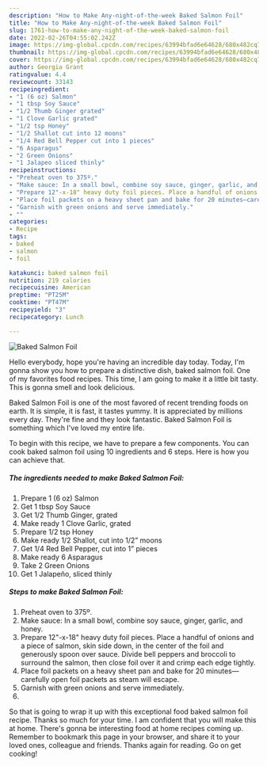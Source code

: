```yaml
---
description: "How to Make Any-night-of-the-week Baked Salmon Foil"
title: "How to Make Any-night-of-the-week Baked Salmon Foil"
slug: 1761-how-to-make-any-night-of-the-week-baked-salmon-foil
date: 2022-02-26T04:55:02.242Z
image: https://img-global.cpcdn.com/recipes/63994bfad6e64628/680x482cq70/baked-salmon-foil-recipe-main-photo.jpg
thumbnail: https://img-global.cpcdn.com/recipes/63994bfad6e64628/680x482cq70/baked-salmon-foil-recipe-main-photo.jpg
cover: https://img-global.cpcdn.com/recipes/63994bfad6e64628/680x482cq70/baked-salmon-foil-recipe-main-photo.jpg
author: Georgia Grant
ratingvalue: 4.4
reviewcount: 33143
recipeingredient:
- "1 (6 oz) Salmon"
- "1 tbsp Soy Sauce"
- "1/2 Thumb Ginger grated"
- "1 Clove Garlic grated"
- "1/2 tsp Honey"
- "1/2 Shallot cut into 12 moons"
- "1/4 Red Bell Pepper cut into 1 pieces"
- "6 Asparagus"
- "2 Green Onions"
- "1 Jalapeo sliced thinly"
recipeinstructions:
- "Preheat oven to 375º."
- "Make sauce: In a small bowl, combine soy sauce, ginger, garlic, and honey."
- "Prepare 12"-x-18" heavy duty foil pieces. Place a handful of onions and a piece of salmon, skin side down, in the center of the foil and generously spoon over sauce. Divide bell peppers and broccoli to surround the salmon, then close foil over it and crimp each edge tightly."
- "Place foil packets on a heavy sheet pan and bake for 20 minutes—carefully open foil packets as steam will escape."
- "Garnish with green onions and serve immediately."
- ""
categories:
- Recipe
tags:
- baked
- salmon
- foil

katakunci: baked salmon foil 
nutrition: 219 calories
recipecuisine: American
preptime: "PT25M"
cooktime: "PT47M"
recipeyield: "3"
recipecategory: Lunch

---
```



![Baked Salmon Foil](https://img-global.cpcdn.com/recipes/63994bfad6e64628/680x482cq70/baked-salmon-foil-recipe-main-photo.jpg)

Hello everybody, hope you're having an incredible day today. Today, I'm gonna show you how to prepare a distinctive dish, baked salmon foil. One of my favorites food recipes. This time, I am going to make it a little bit tasty. This is gonna smell and look delicious.



Baked Salmon Foil is one of the most favored of recent trending foods on earth. It is simple, it is fast, it tastes yummy. It is appreciated by millions every day. They're fine and they look fantastic. Baked Salmon Foil is something which I've loved my entire life.


To begin with this recipe, we have to prepare a few components. You can cook baked salmon foil using 10 ingredients and 6 steps. Here is how you can achieve that.

<!--inarticleads1-->

##### The ingredients needed to make Baked Salmon Foil:

1. Prepare 1 (6 oz) Salmon
1. Get 1 tbsp Soy Sauce
1. Get 1/2 Thumb Ginger, grated
1. Make ready 1 Clove Garlic, grated
1. Prepare 1/2 tsp Honey
1. Make ready 1/2 Shallot, cut into 1/2” moons
1. Get 1/4 Red Bell Pepper, cut into 1” pieces
1. Make ready 6 Asparagus
1. Take 2 Green Onions
1. Get 1 Jalapeño, sliced thinly




<!--inarticleads2-->

##### Steps to make Baked Salmon Foil:

1. Preheat oven to 375º.
1. Make sauce: In a small bowl, combine soy sauce, ginger, garlic, and honey.
1. Prepare 12"-x-18" heavy duty foil pieces. Place a handful of onions and a piece of salmon, skin side down, in the center of the foil and generously spoon over sauce. Divide bell peppers and broccoli to surround the salmon, then close foil over it and crimp each edge tightly.
1. Place foil packets on a heavy sheet pan and bake for 20 minutes—carefully open foil packets as steam will escape.
1. Garnish with green onions and serve immediately.
1. 




So that is going to wrap it up with this exceptional food baked salmon foil recipe. Thanks so much for your time. I am confident that you will make this at home. There's gonna be interesting food at home recipes coming up. Remember to bookmark this page in your browser, and share it to your loved ones, colleague and friends. Thanks again for reading. Go on get cooking!

